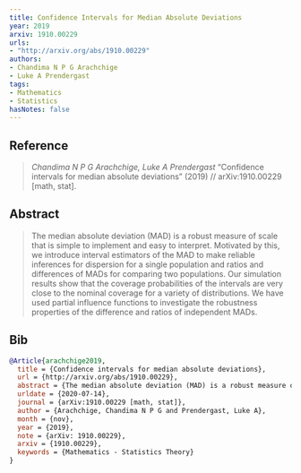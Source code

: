 ```yaml
---
title: Confidence Intervals for Median Absolute Deviations
year: 2019
arxiv: 1910.00229
urls:
- "http://arxiv.org/abs/1910.00229"
authors:
- Chandima N P G Arachchige
- Luke A Prendergast
tags:
- Mathematics
- Statistics
hasNotes: false
---
```


## Reference

> <i>Chandima N P G Arachchige, Luke A Prendergast</i> “Confidence intervals for median absolute deviations” (2019) // arXiv:1910.00229 [math, stat].

## Abstract

> The median absolute deviation (MAD) is a robust measure of scale that is simple to implement and easy to interpret. Motivated by this, we introduce interval estimators of the MAD to make reliable inferences for dispersion for a single population and ratios and differences of MADs for comparing two populations. Our simulation results show that the coverage probabilities of the intervals are very close to the nominal coverage for a variety of distributions. We have used partial influence functions to investigate the robustness properties of the difference and ratios of independent MADs.

## Bib

```bib
@Article{arachchige2019,
  title = {Confidence intervals for median absolute deviations},
  url = {http://arxiv.org/abs/1910.00229},
  abstract = {The median absolute deviation (MAD) is a robust measure of scale that is simple to implement and easy to interpret. Motivated by this, we introduce interval estimators of the MAD to make reliable inferences for dispersion for a single population and ratios and differences of MADs for comparing two populations. Our simulation results show that the coverage probabilities of the intervals are very close to the nominal coverage for a variety of distributions. We have used partial influence functions to investigate the robustness properties of the difference and ratios of independent MADs.},
  urldate = {2020-07-14},
  journal = {arXiv:1910.00229 [math, stat]},
  author = {Arachchige, Chandima N P G and Prendergast, Luke A},
  month = {nov},
  year = {2019},
  note = {arXiv: 1910.00229},
  arxiv = {1910.00229},
  keywords = {Mathematics - Statistics Theory}
}
```
